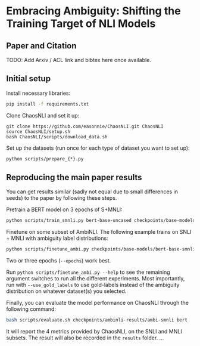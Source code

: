 # Embracing Ambiguity: Shifting the Training Target of NLI Models

## Paper and Citation

TODO: Add Arxiv / ACL link and bibtex here once available.

## Initial setup
Install necessary libraries:
``` bash
pip install -f requirements.txt
```

Clone ChaosNLI and set it up:
```
git clone https://github.com/easonnie/ChaosNLI.git ChaosNLI
source ChaosNLI/setup.sh
bash ChaosNLI/scripts/download_data.sh
```

Set up the datasets (run once for each type of dataset you want to set up):
``` bash
python scripts/prepare_{*}.py
```

## Reproducing the main paper results

You can get results similar (sadly not equal due to small differences in seeds) to the paper by following these steps.

Pretrain a BERT model on 3 epochs of S+MNLI:
``` bash
python scripts/train_smnli.py bert-base-uncased checkpoints/base-models/bert-base-smnli
```

Finetune on some subset of AmbiNLI. The following example trains on SNLI + MNLI with ambiguity label distributions:
``` bash
python scripts/finetune_ambi.py checkpoints/base-models/bert-base-smnli/ checkpoints/ambinli-results/ambi-smnli --use_snli --use_mnli
```

Two or three epochs (`--epochs`) work best.

Run `python scripts/finetune_ambi.py --help` to see the remaining argument switches to run all the different experiments. Most importantly, run with `--use_gold_labels` to use gold-labels instead of the ambiguity distribution on whatever dataset(s) you selected.

Finally, you can evaluate the model performance on ChaosNLI through the following command:
``` bash
bash scripts/evaluate.sh checkpoints/ambinli-results/ambi-smnli bert
```

It will report the 4 metrics provided by ChaosNLI, on the SNLI and MNLI subsets. The result will also be recorded in the `results` folder.
...
